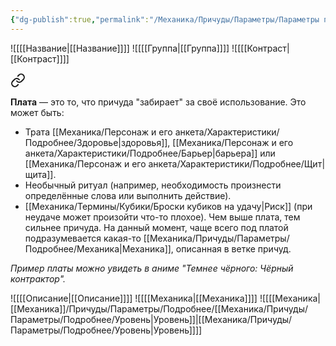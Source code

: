 ```yaml
---
{"dg-publish":true,"permalink":"/Механика/Причуды/Параметры/Параметры причуд/","noteIcon":"","created":"2025-07-12T09:55:52.701+03:00","updated":"2025-07-29T23:55:57.645+03:00"}
---
```


![[[[Название\|[[Название]]]]
![[[[Группа\|[[Группа]]]]
![[[[Контраст\|[[Контраст]]]]

<div class="transclusion internal-embed is-loaded"><a class="markdown-embed-link" href="/Механика/Причуды/Параметры/Подробнее/Плата (причуда)/" aria-label="Open link"><svg xmlns="http://www.w3.org/2000/svg" width="24" height="24" viewBox="0 0 24 24" fill="none" stroke="currentColor" stroke-width="2" stroke-linecap="round" stroke-linejoin="round" class="svg-icon lucide-link"><path d="M10 13a5 5 0 0 0 7.54.54l3-3a5 5 0 0 0-7.07-7.07l-1.72 1.71"></path><path d="M14 11a5 5 0 0 0-7.54-.54l-3 3a5 5 0 0 0 7.07 7.07l1.71-1.71"></path></svg></a><div class="markdown-embed">




**Плата** — это то, что причуда "забирает" за своё использование. Это может быть:
- Трата [[Механика/Персонаж и его анкета/Характеристики/Подробнее/Здоровье\|здоровья]], [[Механика/Персонаж и его анкета/Характеристики/Подробнее/Барьер\|барьера]] или [[Механика/Персонаж и его анкета/Характеристики/Подробнее/Щит\|щита]].
- Необычный ритуал (например, необходимость произнести определённые слова или выполнить действие).
- [[Механика/Термины/Кубики/Броски кубиков на удачу\|Риск]] (при неудаче может произойти что-то плохое).
Чем выше плата, тем сильнее причуда. На данный момент, чаще всего под платой подразумевается какая-то [[Механика/Причуды/Параметры/Подробнее/Механика\|Механика]], описанная в ветке причуд. 

*Пример платы можно увидеть в аниме "Темнее чёрного: Чёрный контрактор".*

</div></div>

![[[[Описание\|[[Описание]]]]
![[[[Механика\|[[Механика]]]]
![[[[Механика\|[[Механика]]/Причуды/Параметры/Подробнее/[[Механика/Причуды/Параметры/Подробнее/Уровень\|Уровень]]|[[Механика/Причуды/Параметры/Подробнее/Уровень\|Уровень]]]]

